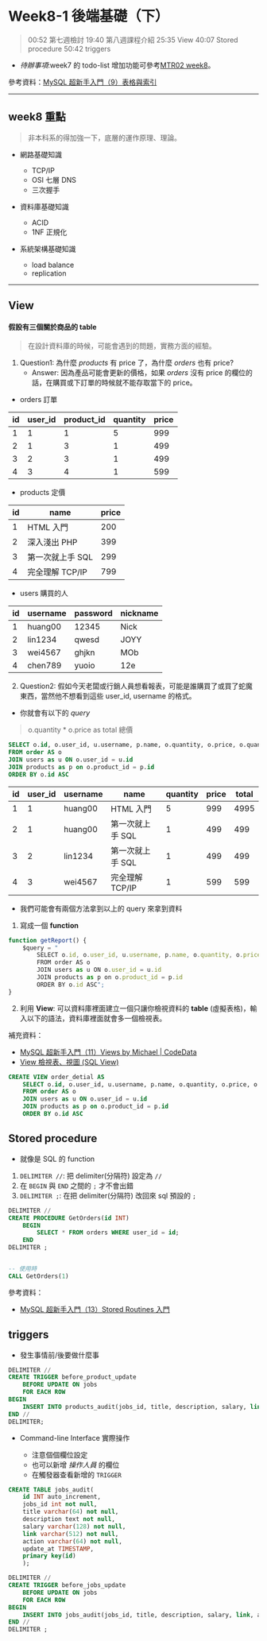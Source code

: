 
# Week8-1 後端基礎（下）

> 00:52 第七週檢討
> 19:40 第八週課程介紹
> 25:35 View
> 40:07 Stored procedure
> 50:42 triggers

- _待辦事項_:week7 的 todo-list 增加功能可參考[MTR02 week8](https://youtu.be/QiCm9JE43KM?t=431)。

參考資料：[MySQL 超新手入門（9）表格與索引](http://www.codedata.com.tw/database/mysql-tutorial-9-table-index/)

---

## week8 重點

> 非本科系的得加強一下，底層的運作原理、理論。
- 網路基礎知識
  - TCP/IP
  - OSI 七層 DNS
  - 三次握手

- 資料庫基礎知識
  - ACID
  - 1NF 正規化

- 系統架構基礎知識
  - load balance
  - replication

---

## View



#### 假設有三個關於商品的 table

> 在設計資料庫的時候，可能會遇到的問題，實務方面的經驗。

1. Question1: 為什麼 _products_ 有 price 了，為什麼 _orders_ 也有 price?
   - Answer: 因為產品可能會更新的價格，如果 _orders_ 沒有 price 的欄位的話，在購買或下訂單的時候就不能存取當下的 price。


- orders 訂單

| id | user_id | product_id | quantity | price |
|----|---------|------------|----------|-------|
|  1 |   1     |     1      |      5   |999    |
|  2 |   1     |     3      |      1   |499    |
|  3 |   2     |     3      |      1   |499    |
|  4 |   3     |     4      |      1   |599    |



- products 定價

id|   name   |price
--|----------|--
1 | HTML 入門       | 200
2 | 深入淺出 PHP     | 399
3 | 第一次就上手 SQL  | 299
4 | 完全理解 TCP/IP  |799



- users 購買的人

id | username | password | nickname
-|-|-|-
1|huang00|12345|Nick
2|lin1234|qwesd|JOYY
3|wei4567|ghjkn|MOb
4|chen789|yuoio|12e

2. Question2: 假如今天老闆或行銷人員想看報表，可能是誰購買了或買了蛇魔東西，當然他不想看到這些 user_id, username 的格式。
- 你就會有以下的 _query_

> o.quantity * o.price as total 總價

```sql
SELECT o.id, o.user_id, u.username, p.name, o.quantity, o.price, o.quantity * o.price as total
FROM order AS o
JOIN users as u ON o.user_id = u.id
JOIN products as p on o.product_id = p.id
ORDER BY o.id ASC
```

id | user_id | username | name | quantity | price | total
-|-|-|-|-|-|-
1 |   1 | huang00   | HTML 入門       | 5   | 999 | 4995
2 |   1 | huang00   | 第一次就上手 SQL | 1   |499   | 499
3 |   2 | lin1234   | 第一次就上手 SQL | 1   |499   | 499
4 |   3 | wei4567   | 完全理解 TCP/IP | 1   |599   | 599

- 我們可能會有兩個方法拿到以上的 query 來拿到資料

1. 寫成一個 __function__

```js
function getReport() {
    $query = "
        SELECT o.id, o.user_id, u.username, p.name, o.quantity, o.price, o.quantity * o.price as total
        FROM order AS o
        JOIN users as u ON o.user_id = u.id
        JOIN products as p on o.product_id = p.id
        ORDER BY o.id ASC";
}
```

2. 利用 __View__: 可以資料庫裡面建立一個只讓你檢視資料的 __table__ (虛擬表格)，輸入以下的語法，資料庫裡面就會多一個檢視表。

補充資料：
- [MySQL 超新手入門（11）Views by Michael | CodeData](http://www.codedata.com.tw/database/mysql-tutorial-11-views/)
- [View 檢視表、視圖 (SQL View)](https://www.fooish.com/sql/view.html)

```sql
CREATE VIEW order_detial AS 
    SELECT o.id, o.user_id, u.username, p.name, o.quantity, o.price, o.quantity * o.price as total
    FROM order AS o
    JOIN users as u ON o.user_id = u.id
    JOIN products as p on o.product_id = p.id
    ORDER BY o.id ASC

```

## Stored procedure

- 就像是 SQL 的 function

1. `DELIMITER //`: 把 delimiter(分隔符) 設定為 `//`
2. 在 `BEGIN` 與 `END` 之間的 `;` 才不會出錯
3. `DELIMITER ;`: 在把 delimiter(分隔符) 改回來 sql 預設的 `;`

```sql
DELIMITER //
CREATE PROCEDURE GetOrders(id INT)
    BEGIN
        SELECT * FROM orders WHERE user_id = id;
    END
DELIMITER ;


-- 使用時
CALL GetOrders(1)
```

參考資料：

- [MySQL 超新手入門（13）Stored Routines 入門](http://www.codedata.com.tw/database/mysql-tutorial-13-stored-routines/)

## triggers

- 發生事情前/後要做什麼事

```sql
DELIMITER //
CREATE TRIGGER before_product_update
    BEFORE UPDATE ON jobs
    FOR EACH ROW
BEGIN
    INSERT INTO products_audit(jobs_id, title, description, salary, link,  action)VALUES(OLD.id, OLD.title, OLD.description, OLD.salary, OLD.link, 'UPDATE');
END //
DELIMITER;
```

- Command-line Interface 實際操作

   - 注意個個欄位設定
   - 也可以新增 _操作人員_ 的欄位
   - 在觸發器查看新增的 `TRIGGER`

```sql
CREATE TABLE jobs_audit(
    id INT auto_increment,
    jobs_id int not null,
    title varchar(64) not null,
    description text not null,
    salary varchar(128) not null,
    link varchar(512) not null,
    action varchar(64) not null,
    update_at TIMESTAMP,
    primary key(id)
    );

DELIMITER //
CREATE TRIGGER before_jobs_update
    BEFORE UPDATE ON jobs
    FOR EACH ROW
BEGIN
    INSERT INTO jobs_audit(jobs_id, title, description, salary, link, action)VALUES(OLD.id, OLD.title, OLD.description, OLD.salary, OLD.link , 'UPDATE');
END //
DELIMITER ;
```